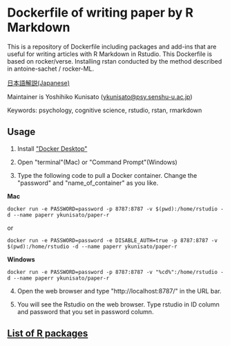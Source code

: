 # Dockerfile of writing paper by R Markdown

This is a repository of Dockerfile including packages and add-ins that are useful for writing articles with R Markdown in Rstudio. This Dockerfile is based on rocker/verse. Installing rstan conducted by the method described in antoine-sachet / rocker-ML.

[日本語解説(Japanese)](https://github.com/ykunisato/paper-r/blob/master/README_jp.md)

Maintainer is Yoshihiko Kunisato (ykunisato@psy.senshu-u.ac.jp)

Keywords: psychology, cognitive science, rstudio, rstan, rmarkdown

## Usage

1. Install ["Docker Desktop"](https://www.docker.com/products/docker-desktop)

2. Open "terminal"(Mac) or "Command Prompt"(Windows)

3. Type the following code to pull a Docker container. Change the "password" and "name_of_container" as you like.


**Mac**


```
docker run -e PASSWORD=password -p 8787:8787 -v $(pwd):/home/rstudio -d --name paperr ykunisato/paper-r
```
or

```
docker run -e PASSWORD=password -e DISABLE_AUTH=true -p 8787:8787 -v $(pwd):/home/rstudio -d --name paperr ykunisato/paper-r
```

**Windows**


```
docker run -e PASSWORD=password -p 8787:8787 -v "%cd%":/home/rstudio -d --name paperr ykunisato/paper-r
```


4. Open the web browser and type "http://localhost:8787/" in the URL bar.

5. You will see the Rstudio on the web browser. Type rstudio in ID column and password that you set in password column.

## [List of R packages](https://github.com/ykunisato/paper-r/blob/master/list_packages.md)
